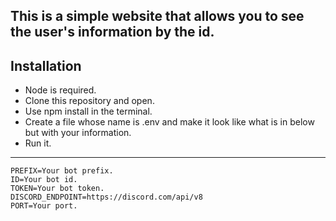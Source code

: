 ## This is a simple website that allows you to see the user's information by the id.

## Installation
- Node is required.
- Clone this repository and open.
- Use npm install in the terminal.
- Create a file whose name is .env and make it look like what is in below but with your information.
- Run it.

--------------------------

```
PREFIX=Your bot prefix.
ID=Your bot id.
TOKEN=Your bot token.
DISCORD_ENDPOINT=https://discord.com/api/v8
PORT=Your port.
```
